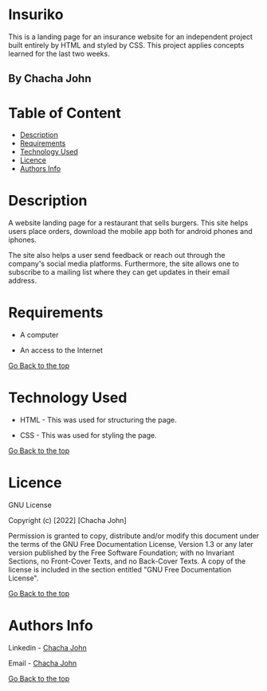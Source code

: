 # Insuriko
This is a landing page for an insurance website for an independent project built entirely by HTML and styled by CSS. This project applies concepts learned for the last two weeks.

## By Chacha John 

# Table of Content

+ [Description](#description)
+ [Requirements](#Requirements)
+ [Technology Used](#technology-used)
+ [Licence](#licence)
+ [Authors Info](#author-Info)

# Description
<p>A website landing page for a restaurant that sells burgers. This site helps users place orders, download the mobile app both for android phones and iphones.</p>
<p>The site also helps a user send feedback or reach out through the company's social media platforms.
Furthermore, the site allows one to subscribe to a mailing list where they can get updates in their email address.</p>

# Requirements

* A computer

* An access to the Internet

[Go Back to the top](#Insuriko)

# Technology Used
* HTML - This was used for structuring the page.

* CSS - This was used for styling the page.


[Go Back to the top](#Insuriko)

# Licence

GNU License

Copyright (c) [2022] [Chacha John]

Permission is granted to copy, distribute and/or modify this document
under the terms of the GNU Free Documentation License, Version 1.3
or any later version published by the Free Software Foundation;
with no Invariant Sections, no Front-Cover Texts, and no Back-Cover Texts.
A copy of the license is included in the section entitled "GNU
Free Documentation License".

[Go Back to the top](#Insuriko)

# Authors Info

Linkedin - [Chacha John](https://www.linkedin.com/in/rikonnect/)

Email - [Chacha John](mailto:chacha.john@student.moringaschool.com)

[Go Back to the top](#Insuriko)
